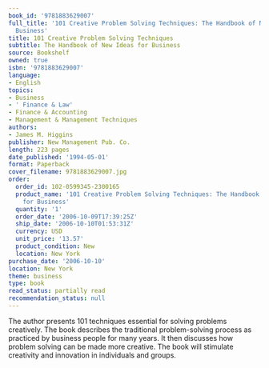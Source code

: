 ```yaml
---
book_id: '9781883629007'
full_title: '101 Creative Problem Solving Techniques: The Handbook of New Ideas for
  Business'
title: 101 Creative Problem Solving Techniques
subtitle: The Handbook of New Ideas for Business
source: Bookshelf
owned: true
isbn: '9781883629007'
language:
- English
topics:
- Business
- ' Finance & Law'
- Finance & Accounting
- Management & Management Techniques
authors:
- James M. Higgins
publisher: New Management Pub. Co.
length: 223 pages
date_published: '1994-05-01'
format: Paperback
cover_filename: 9781883629007.jpg
order:
  order_id: 102-0599345-2300165
  product_name: '101 Creative Problem Solving Techniques: The Handbook of New Ideas
    for Business'
  quantity: '1'
  order_date: '2006-10-09T17:39:25Z'
  ship_date: '2006-10-10T01:53:31Z'
  currency: USD
  unit_price: '13.57'
  product_condition: New
  location: New York
purchase_date: '2006-10-10'
location: New York
theme: business
type: book
read_status: partially read
recommendation_status: null
---
```

The author presents 101 techniques essential for solving problems creatively. The book describes the traditional problem-solving process as practiced by business people for many years. It then discusses how problem solving can be made more creative. The book will stimulate creativity and innovation in individuals and groups.
